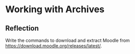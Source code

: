 # Working with Archives

## Reflection

Write the commands to download and extract Moodle from https://download.moodle.org/releases/latest/.
